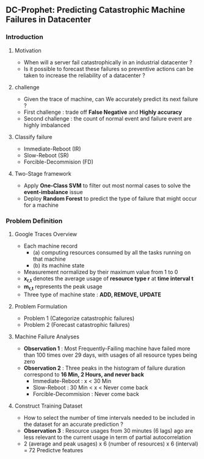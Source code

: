 DC-Prophet: Predicting Catastrophic Machine Failures in Datacenter
---
### Introduction
1.  Motivation
	* When will a server fail catastrophically in an industrial datacenter ?
	* Is it possible to forecast these failures so preventive actions can be taken to increase the reliability of a datacenter ?


2. challenge
	* Given the trace of machine, can We accurately predict its next failure ?
	* First challenge : trade off **False Negative** and **Highly accuracy**
	* Second challenge : the count of normal event and failure event are highly imbalanced

3. Classify failure
	* Immediate-Reboot (IR)
	* Slow-Reboot (SR)
	* Forcible-Decommision (FD)

4. Two-Stage framework
	* Apply **One-Class SVM** to filter out most normal cases to solve the **event-imbalance** issue
	* Deploy **Random Forest** to predict the type of failure that might occur for a machine


### Problem Definition

1. Google Traces Overview
	* Each machine record 
		* (a) computing resources consumed by all the tasks running on that machine
		* (b) its machine state
	* Measurement normalized by their maximum value from 1 to 0
	* **x<sub>r,t</sub>** denotes the average usage of **resource type r** at **time interval t**
	* **m<sub>r,t</sub>** represents the peak usage
	* Three type of machine state : **ADD, REMOVE, UPDATE**

2. Problem Formulation
	* Problem 1 (Categorize catastrophic failures)
	* Problem 2 (Forecast catastrophic failures)

3. Machine Failure Analyses
	* **Observation 1** : Most Frequently-Failing machine have failed more than 100 times over 29 days, with usages of all resource types being zero 
	* **Observation 2** : Three peaks in the histogram of failure duration correspond to **16 Min, 2 Hours, and never back**
		* Immediate-Reboot : x < 30 Min
		* Slow-Reboot : 30 Min < x < Never come back
		* Forcible-Decommision : Never come back

4. Construct Training Dataset
	*  How to select the number of time intervals needed to be included in the dataset for an accurate prediction ?
	*  **Observation 3** : Resource usages from 30 minutes (6 lags) ago are less relevant to the current usage in term of partial autocorrelation 
	*  2 (average and peak usages) x 6 (number of resources) x 6 (interval) = 72 Predictve features
